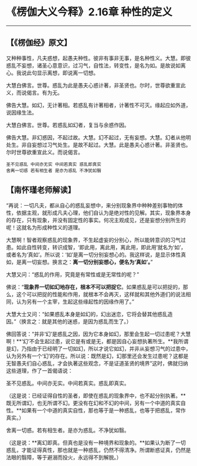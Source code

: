 # 《楞伽大义今释》2.16章 种性的定义

------

## 【《楞伽经》原文】

又种种事性，凡夫惑想，起愚夫种性。彼非有事非无事，是名种性义。大慧。即彼惑乱不妄想，诸圣心意意识，过习气，自性法，转变性，是名为如。是故说如离心。我说此句显示离想，即说离一切想。

大慧白佛言。世尊。惑乱为此是愚夫心惑计著，非圣贤也。尔时，世尊欲重宣此义，而说偈言。有为无。

佛告大慧。如幻，无计著相。若惑乱有计著相者，计著性不可灭。缘起应如外道，说因缘生法。

大慧白佛言。世尊。若惑乱如幻者，复当与余惑作因。

佛告大慧。非幻惑因，不起过故。大慧。幻不起过，无有妄想。大慧。幻者从他明处生。非自妄想过习气处生。是故不起过。大慧。此是愚夫心惑计著。非圣贤也。尔时世尊欲重宣此义。而说偈言。

```
圣不见惑乱 中间亦无实 中间若真实 惑乱即真实
舍离一切惑 若有相生者 是亦为惑乱 不净犹如翳
```

## 【南怀瑾老师解读】

“再说：一切凡夫，都从自心的惑乱妄想中，来分别现象界中种种差别事物的体性，依据主观，就形成凡夫心理，他们自认为是绝对性的见解。其实，现象界本身的存在，只有现象，并没有固定性的事实。何况主观成见，还是妄想分别所生的呢！这就名为形成种性义的道理。

大慧啊！智者观察惑乱的现象界，不生起虚妄的分别心，所以能转意识的习气过患。如此自性转变，转识成智，‘即此用，离此用，离此用，即此用’就名为‘如’，或者名为‘真如’。所以说：‘如’是离一切分别妄想心的。我这样说，是显示体性真如，是离一切妄想。换言之：**离一切分别妄想心，便名为‘真如’。**”

大慧又问：“惑乱的作用，究竟是有常性或是无常性的呢？”

佛说：“**现象界一切如幻地存在，根本不可以把捉它**。如果惑乱是可以把捉的，那么，这个可以把捉的性能和作用，就根本不会再灭，这样就和其他外道们的说法相同，认为另有一个主宰，生起这些缘起性的因缘作用了。”

大慧大士又问：“如果惑乱本身是如幻的，幻出迷恋，它将会替其他惑乱造因。”（换言之：就是其他的迷惑，是因为惑乱而生了。）

佛回答说：“并非‘幻’是惑乱之因，因为它本身如幻，那里会生起一切过患呢？大慧啊！**‘幻’不会生起过患，说它是有或是无，都是因自心妄想执著所生。**我所谓是幻，乃指由于已经明了一切如幻，所以才说它如幻，并非从妄想习气的过患中，认为另外有一个‘幻’的存在。所以说：既然是幻，幻那里还会发生过患呢？这都是无智愚夫们自心惑乱，才会执著这些观念，不是证道圣贤的境界”这时，佛就归纳这些道理，作了一首偈语说：

圣不见惑乱。中间亦无实。中间若真实。惑乱即真实。

（这是说：已经证得自性的圣者，即使在惑乱的现象界中，也不起分别执著。**既无所谓幻，也无所谓不幻。更没有在幻和不幻的中间，另有一个中道的真实自性。**如果有一个中道的真实自性，那也等于是一种惑乱，也等于把惑乱，常作真实。）

舍离一切惑。若有相生者。是亦为惑乱。不净犹如翳。

（这是说：**离幻即真。但真也是没有一种境界和现象的。**如果认为断了一切惑乱，才能证得真性，那也就是一种惑乱，仍然不得清净。所谓断惑证真，仍然是法眼的翳障，等于避溺而投火，永远得不到解脱。）

